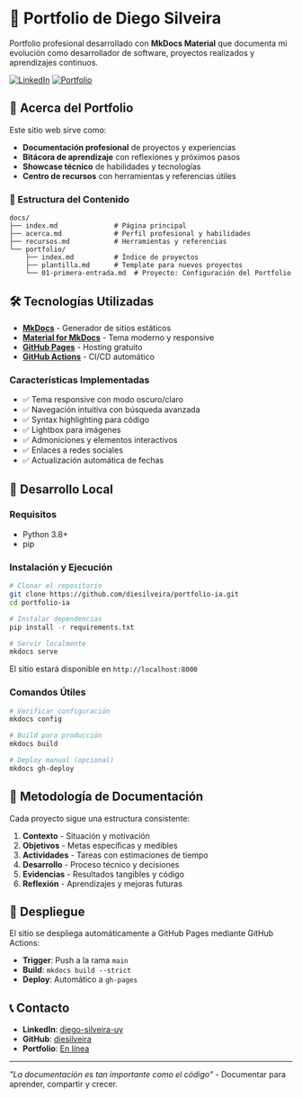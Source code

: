 # 💼 Portfolio de Diego Silveira

Portfolio profesional desarrollado con **MkDocs Material** que documenta mi evolución como desarrollador de software, proyectos realizados y aprendizajes continuos.

[![LinkedIn](https://img.shields.io/badge/LinkedIn-Diego%20Silveira-blue?style=flat-square&logo=linkedin)](https://www.linkedin.com/in/diego-silveira-uy/)
[![Portfolio](https://img.shields.io/badge/Portfolio-En%20Línea-green?style=flat-square&logo=github)](https://diego-silveira-uy.github.io/portfolio-ia/)

## 🚀 Acerca del Portfolio

Este sitio web sirve como:
- **Documentación profesional** de proyectos y experiencias
- **Bitácora de aprendizaje** con reflexiones y próximos pasos
- **Showcase técnico** de habilidades y tecnologías
- **Centro de recursos** con herramientas y referencias útiles

### 📂 Estructura del Contenido

```
docs/
├── index.md              # Página principal
├── acerca.md             # Perfil profesional y habilidades
├── recursos.md           # Herramientas y referencias
└── portfolio/
    ├── index.md          # Índice de proyectos
    ├── plantilla.md      # Template para nuevos proyectos
    └── 01-primera-entrada.md  # Proyecto: Configuración del Portfolio
```

## 🛠️ Tecnologías Utilizadas

- **[MkDocs](https://mkdocs.org/)** - Generador de sitios estáticos
- **[Material for MkDocs](https://squidfunk.github.io/mkdocs-material/)** - Tema moderno y responsive
- **[GitHub Pages](https://pages.github.com/)** - Hosting gratuito
- **[GitHub Actions](https://github.com/features/actions)** - CI/CD automático

### Características Implementadas

- ✅ Tema responsive con modo oscuro/claro
- ✅ Navegación intuitiva con búsqueda avanzada
- ✅ Syntax highlighting para código
- ✅ Lightbox para imágenes
- ✅ Admoniciones y elementos interactivos
- ✅ Enlaces a redes sociales
- ✅ Actualización automática de fechas

## 🔧 Desarrollo Local

### Requisitos
- Python 3.8+
- pip

### Instalación y Ejecución
```bash
# Clonar el repositorio
git clone https://github.com/diesilveira/portfolio-ia.git
cd portfolio-ia

# Instalar dependencias
pip install -r requirements.txt

# Servir localmente
mkdocs serve
```

El sitio estará disponible en `http://localhost:8000`

### Comandos Útiles
```bash
# Verificar configuración
mkdocs config

# Build para producción
mkdocs build

# Deploy manual (opcional)
mkdocs gh-deploy
```

## 📝 Metodología de Documentación

Cada proyecto sigue una estructura consistente:

1. **Contexto** - Situación y motivación
2. **Objetivos** - Metas específicas y medibles
3. **Actividades** - Tareas con estimaciones de tiempo
4. **Desarrollo** - Proceso técnico y decisiones
5. **Evidencias** - Resultados tangibles y código
6. **Reflexión** - Aprendizajes y mejoras futuras

## 🚀 Despliegue

El sitio se despliega automáticamente a GitHub Pages mediante GitHub Actions:
- **Trigger**: Push a la rama `main`
- **Build**: `mkdocs build --strict`
- **Deploy**: Automático a `gh-pages`

## 📞 Contacto

- **LinkedIn**: [diego-silveira-uy](https://www.linkedin.com/in/diego-silveira-uy/)
- **GitHub**: [diesilveira](https://github.com/diesilveira)
- **Portfolio**: [En línea](https://diego-silveira-uy.github.io/portfolio-ia/)

---

*"La documentación es tan importante como el código"* - Documentar para aprender, compartir y crecer.
